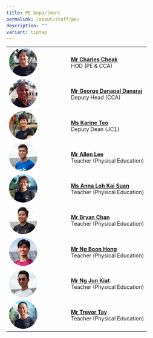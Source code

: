 ```yaml
---
title: PE Department
permalink: /about/staff/pe/
description: ""
variant: tiptap
---
```

<table style="minWidth: 50px">
<colgroup>
<col>
<col>
</colgroup>
<tbody>
<tr>
<td rowspan="1" colspan="1"><a class="isomer-image-wrapper" href="mailto:charles.cheak@ejc.edu.sg"><img style="width: 50%;" height="auto" width="100%" alt="" src="/images/Staff/pe-charles-cheak_s.jpg"></a>
</td>
<td rowspan="1" colspan="1">
<p><strong><a href="mailto:charles.cheak@ejc.edu.sg" rel="noopener noreferrer nofollow" target="_blank">Mr Charles Cheak</a></strong>
<br>HOD (PE &amp; CCA)</p>
</td>
</tr>
<tr>
<td rowspan="1" colspan="1"><a class="isomer-image-wrapper" href="mailto:george.danapal@ejc.edu.sg"><img style="width: 50%;" height="auto" width="100%" src="/images/Staff/PE-George-Danapal_s.jpg"></a>
</td>
<td rowspan="1" colspan="1">
<p><strong><a href="mailto:george.danapal@ejc.edu.sg" rel="noopener noreferrer nofollow" target="_blank">Mr George Danapal Danaraj</a></strong>
<br>Deputy Head (CCA)</p>
</td>
</tr>
<tr>
<td rowspan="1" colspan="1"><a class="isomer-image-wrapper" href="mailto:karine.teo@ejc.edu.sg"><img style="width: 50%;" height="auto" width="100%" src="/images/Staff/PE-Karine-Teo_s.jpg"></a>
</td>
<td rowspan="1" colspan="1">
<p><strong><a href="mailto:karine.teo@ejc.edu.sg" rel="noopener noreferrer nofollow" target="_blank">Ms Karine Teo</a></strong>
<br>Deputy Dean (JC1)</p>
</td>
</tr>
<tr>
<td rowspan="1" colspan="1"><a class="isomer-image-wrapper" href="mailto:allen.lee@ejc.edu.sg"><img style="width: 50%;" height="auto" width="100%" src="/images/Staff/PE-Allen-Lee_s.jpg"></a>
</td>
<td rowspan="1" colspan="1">
<p><strong><a href="mailto:allen.lee@ejc.edu.sg" rel="noopener noreferrer nofollow" target="_blank">Mr Allen Lee</a></strong>
<br>Teacher (Physical Education)</p>
</td>
</tr>
<tr>
<td rowspan="1" colspan="1"><a class="isomer-image-wrapper" href="mailto:loh.kai.suan@ejc.edu.sg"><img style="width: 50%;" height="auto" width="100%" src="/images/Staff/PE-Loh-Kai-Suan_s2.jpg"></a>
</td>
<td rowspan="1" colspan="1">
<p><strong><a href="mailto:loh.kai.suan@ejc.edu.sg" rel="noopener noreferrer nofollow" target="_blank">Ms Anna Loh Kai Suan</a></strong>
<br>Teacher (Physical Education)</p>
</td>
</tr>
<tr>
<td rowspan="1" colspan="1"><a class="isomer-image-wrapper" href="mailto:bryan.chan@ejc.edu.sg"><img style="width: 50%;" height="auto" width="100%" src="/images/Staff/PE-Bryan-Chan_s.jpg"></a>
</td>
<td rowspan="1" colspan="1">
<p><strong><a href="mailto:bryan.chan@ejc.edu.sg" rel="noopener noreferrer nofollow" target="_blank">Mr Bryan Chan</a></strong>
<br>Teacher (Physical Education)</p>
</td>
</tr>
<tr>
<td rowspan="1" colspan="1"><a class="isomer-image-wrapper" href="mailto:ng.boon.hong@ejc.edu.sg"><img style="width: 50%;" height="auto" width="100%" src="/images/Staff/PE-Ng-Boon-Hong_s.jpg"></a>
</td>
<td rowspan="1" colspan="1">
<p><strong><a href="mailto:ng.boon.hong@ejc.edu.sg" rel="noopener noreferrer nofollow" target="_blank">Mr Ng Boon Hong</a></strong>
<br>Teacher (Physical Education)</p>
</td>
</tr>
<tr>
<td rowspan="1" colspan="1"><a class="isomer-image-wrapper" href="mailto:ng.jun.kiat@ejc.edu.sg"><img style="width: 50%;" height="auto" width="100%" src="/images/Staff/PE-Ng-Jun-Kiat_s.jpg"></a>
</td>
<td rowspan="1" colspan="1">
<p><strong><a href="mailto:ng.jun.kiat@ejc.edu.sg" rel="noopener noreferrer nofollow" target="_blank">Mr Ng Jun Kiat</a></strong>
<br>Teacher (Physical Education)</p>
</td>
</tr>
<tr>
<td rowspan="1" colspan="1"><a class="isomer-image-wrapper" href="mailto:trevor.tay@ejc.edu.sg"><img style="width: 50%;" height="auto" width="100%" src="/images/Staff/PE-Trevor-Tay_s-1.jpg"></a>
</td>
<td rowspan="1" colspan="1">
<p><strong><a href="mailto:trevor.tay@ejc.edu.sg" rel="noopener noreferrer nofollow" target="_blank">Mr Trevor Tay</a></strong>
<br>Teacher (Physical Education)</p>
</td>
</tr>
</tbody>
</table>
<p></p>